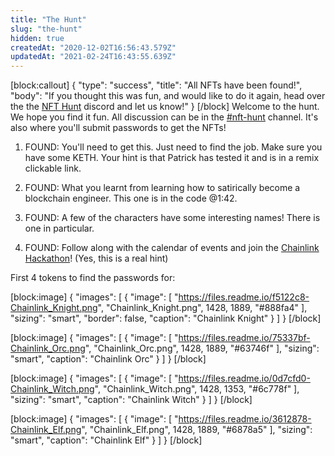 ```yaml
---
title: "The Hunt"
slug: "the-hunt"
hidden: true
createdAt: "2020-12-02T16:56:43.579Z"
updatedAt: "2021-02-24T16:43:55.639Z"
---
```

[block:callout]
{
  "type": "success",
  "title": "All NFTs have been found!",
  "body": "If you thought this was fun, and would like to do it again, head over the the [NFT Hunt](https://discord.gg/fDmn8RNKHb) discord and let us know!"
}
[/block]
Welcome to the hunt. We hope you find it fun. All discussion can be in the [#nft-hunt](https://discord.gg/fDmn8RNKHb) channel. It's also where you'll submit passwords to get the NFTs! 

1. FOUND: You'll need to get this. Just need to find the job. Make sure you have some KETH. Your hint is that Patrick has tested it and is in a remix clickable link. 

2. FOUND: What you learnt from learning how to satirically become a blockchain engineer. This one is in the code @1:42.  

3. FOUND: A few of the characters have some interesting names! There is one in particular.  

4. FOUND: Follow along with the calendar of events and join the [Chainlink Hackathon](https://chain.link/hackathon)! (Yes, this is a real hint)

First 4 tokens to find the passwords for:

[block:image]
{
  "images": [
    {
      "image": [
        "https://files.readme.io/f5122c8-Chainlink_Knight.png",
        "Chainlink_Knight.png",
        1428,
        1889,
        "#888fa4"
      ],
      "sizing": "smart",
      "border": false,
      "caption": "Chainlink Knight"
    }
  ]
}
[/block]

[block:image]
{
  "images": [
    {
      "image": [
        "https://files.readme.io/75337bf-Chainlink_Orc.png",
        "Chainlink_Orc.png",
        1428,
        1889,
        "#63746f"
      ],
      "sizing": "smart",
      "caption": "Chainlink Orc"
    }
  ]
}
[/block]

[block:image]
{
  "images": [
    {
      "image": [
        "https://files.readme.io/0d7cfd0-Chainlink_Witch.png",
        "Chainlink_Witch.png",
        1428,
        1353,
        "#6c778f"
      ],
      "sizing": "smart",
      "caption": "Chainlink Witch"
    }
  ]
}
[/block]

[block:image]
{
  "images": [
    {
      "image": [
        "https://files.readme.io/3612878-Chainlink_Elf.png",
        "Chainlink_Elf.png",
        1428,
        1889,
        "#6878a5"
      ],
      "sizing": "smart",
      "caption": "Chainlink Elf"
    }
  ]
}
[/block]